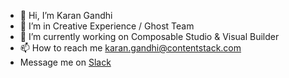 - 👋 Hi, I’m Karan Gandhi
- 👀 I’m in Creative Experience / Ghost Team
- 🌱 I’m currently working on Composable Studio & Visual Builder
- 📫 How to reach me karan.gandhi@contentstack.com
-  Message me on [Slack](https://contentstack.slack.com/archives/D0878GBM45S)
